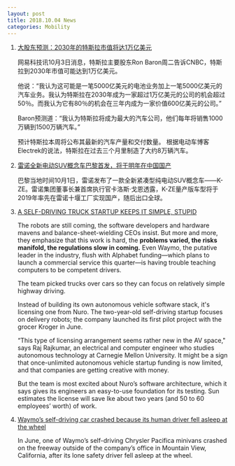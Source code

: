 ```yaml
---
layout: post
title: 2018.10.04 News
categories: Mobility
---
```


1. [大股东预测：2030年的特斯拉市值将达1万亿美元](https://36kr.com/p/5155852.html)

    网易科技讯10月3日消息，特斯拉主要股东Ron Baron周二告诉CNBC，特斯拉到2030年市值可能达到1万亿美元。

    他说：“我认为这可能是一笔5000亿美元的电池业务加上一笔5000亿美元的汽车业务。我认为特斯拉在2030年成为一家超过1万亿美元的公司的机会超过50％。而我认为它有80％的机会在三年内成为一家价值600亿美元的公司。”

    Baron预测道：“我认为特斯拉将成为最大的汽车公司，他们每年将销售1000万辆到1500万辆汽车。”

    预计特斯拉本周将公布其最新的汽车产量和交付数量。 根据电动车博客Electrek的说法，特斯拉在过去三个月里制造了大约8万辆汽车。

2. [雷诺全新电动SUV概念车巴黎首发，将于明年在中国国产](https://36kr.com/p/5155794.html)

    巴黎当地时间10月1日，雷诺发布了一款全新紧凑型纯电动SUV概念车——K-ZE。雷诺集团董事长兼首席执行官卡洛斯·戈恩透露，K-ZE量产版车型将于2019年率先在雷诺十堰工厂实现国产，随后出口全球。

3. [A SELF-DRIVING TRUCK STARTUP KEEPS IT SIMPLE, STUPID](https://www.wired.com/story/ike-self-driving-truck-startup-nuro-software-deal/)

    The robots are still coming, the software developers and hardware mavens and balance-sheet-wielding CEOs insist. But more and more, they emphasize that this work is hard, the **problems varied, the risks manifold, the regulations slow in coming.** Even Waymo, the putative leader in the industry, flush with Alphabet funding—which plans to launch a commercial service this quarter—is having trouble teaching computers to be competent drivers.

    The team picked trucks over cars so they can focus on relatively simple highway driving.

    Instead of building its own autonomous vehicle software stack, it's licensing one from Nuro. The two-year-old self-driving startup focuses on delivery robots; the company launched its first pilot project with the grocer Kroger in June.

    “This type of licensing arrangement seems rather new in the AV space," says Raj Rajkumar, an electrical and computer engineer who studies autonomous technology at Carnegie Mellon University. It might be a sign that once-unlimited autonomous vehicle startup funding is now limited, and that companies are getting creative with money.

    But the team is most excited about Nuro’s software architecture, which it says gives its engineers an easy-to-use foundation for its testing. Sun estimates the license will save Ike about two years (and 50 to 60 employees’ worth) of work.

4. [Waymo’s self-driving car crashed because its human driver fell asleep at the wheel](https://qz.com/1410928/waymos-self-driving-car-crashed-because-its-human-driver-fell-asleep/)

    In June, one of Waymo’s self-driving Chrysler Pacifica minivans crashed on the freeway outside of the company’s office in Mountain View, California, after its lone safety driver fell asleep at the wheel.
